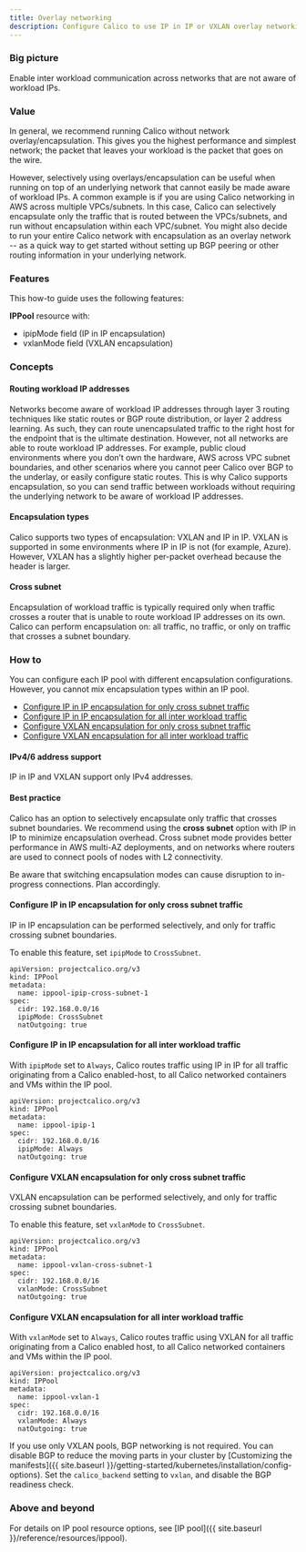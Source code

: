 ```yaml
---
title: Overlay networking
description: Configure Calico to use IP in IP or VXLAN overlay networking so the underlying network doesn’t need to understand pod addresses.
---
```


### Big picture

Enable inter workload communication across networks that are not aware of workload IPs.

### Value

In general, we recommend running Calico without network overlay/encapsulation. This gives you the highest performance and simplest network; the packet that leaves your workload is the packet that goes on the wire.

However, selectively using overlays/encapsulation can be useful when running on top of an underlying network that cannot easily be made aware of workload IPs. A common example is if you are using Calico networking in AWS across multiple VPCs/subnets.  In this case, Calico can selectively encapsulate only the traffic that is routed between the VPCs/subnets, and run without encapsulation within each VPC/subnet. You might also decide to run your entire Calico network with encapsulation as an overlay network -- as a quick way to get started without setting up BGP peering or other routing information in your underlying network.

### Features

This how-to guide uses the following features:

**IPPool** resource with:
- ipipMode field (IP in IP encapsulation)
- vxlanMode field (VXLAN encapsulation)

### Concepts

#### Routing workload IP addresses

Networks become aware of workload IP addresses through layer 3 routing techniques like static routes or BGP route distribution, or layer 2 address learning. As such, they can route unencapsulated traffic to the right host for the endpoint that is the ultimate destination. However, not all networks are able to route workload IP addresses. For example, public cloud environments where you don’t own the hardware, AWS across VPC subnet boundaries, and other scenarios where you cannot peer Calico over BGP to the underlay, or easily configure static routes. This is why Calico supports encapsulation, so you can send traffic between workloads without requiring the underlying network to be aware of workload IP addresses.

#### Encapsulation types

Calico supports two types of encapsulation: VXLAN and IP in IP.  VXLAN is supported in some environments where IP in IP is not (for example, Azure). However, VXLAN has a slightly higher per-packet overhead because the header is larger.

#### Cross subnet

Encapsulation of workload traffic is typically required only when traffic crosses a router that is unable to route workload IP addresses on its own. Calico can perform encapsulation on: all traffic, no traffic, or only on traffic that crosses a subnet boundary.

### How to

You can configure each IP pool with different encapsulation configurations. However, you cannot mix encapsulation types within an IP pool.

- [Configure IP in IP encapsulation for only cross subnet traffic](#configure-ip-in-ip-encapsulation-for-only-cross-subnet-traffic)
- [Configure IP in IP encapsulation for all inter workload traffic](#configure-ip-in-ip-encapsulation-for-all-inter-workload-traffic)
- [Configure VXLAN encapsulation for only cross subnet traffic](#configure-vxlan-encapsulation-for-only-cross-subnet-traffic)
- [Configure VXLAN encapsulation for all inter workload traffic](#configure-vxlan-encapsulation-for-all-inter-workload-traffic)

#### IPv4/6 address support

IP in IP and VXLAN support only IPv4 addresses.

#### Best practice

Calico has an option to selectively encapsulate only traffic that crosses subnet boundaries.  We recommend using the **cross subnet** option with IP in IP to minimize encapsulation overhead. Cross subnet mode provides better performance in AWS multi-AZ deployments, and on networks where routers are used to connect pools of nodes with L2 connectivity.

Be aware that switching encapsulation modes can cause disruption to in-progress connections. Plan accordingly.

#### Configure IP in IP encapsulation for only cross subnet traffic

IP in IP encapsulation can be performed selectively, and only for traffic crossing subnet boundaries.

To enable this feature, set `ipipMode` to `CrossSubnet`.

```
apiVersion: projectcalico.org/v3
kind: IPPool
metadata:
  name: ippool-ipip-cross-subnet-1
spec:
  cidr: 192.168.0.0/16
  ipipMode: CrossSubnet
  natOutgoing: true
```

#### Configure IP in IP encapsulation for all inter workload traffic

With `ipipMode` set to `Always`, Calico routes traffic using IP in IP for all traffic originating from a Calico enabled-host, to all Calico networked containers and VMs within the IP pool.

```
apiVersion: projectcalico.org/v3
kind: IPPool
metadata:
  name: ippool-ipip-1
spec:
  cidr: 192.168.0.0/16
  ipipMode: Always
  natOutgoing: true
```

#### Configure VXLAN encapsulation for only cross subnet traffic

VXLAN encapsulation can be performed selectively, and only for traffic crossing subnet boundaries.

To enable this feature, set `vxlanMode` to `CrossSubnet`.

```
apiVersion: projectcalico.org/v3
kind: IPPool
metadata:
  name: ippool-vxlan-cross-subnet-1
spec:
  cidr: 192.168.0.0/16
  vxlanMode: CrossSubnet
  natOutgoing: true
```

#### Configure VXLAN encapsulation for all inter workload traffic

With `vxlanMode` set to `Always`, Calico routes traffic using VXLAN for all traffic originating from a Calico enabled host, to all Calico networked containers and VMs within the IP pool.

```
apiVersion: projectcalico.org/v3
kind: IPPool
metadata:
  name: ippool-vxlan-1
spec:
  cidr: 192.168.0.0/16
  vxlanMode: Always
  natOutgoing: true
```

If you use only VXLAN pools, BGP networking is not required. You can disable BGP to reduce the moving parts in your cluster by [Customizing the manifests]({{ site.baseurl }}/getting-started/kubernetes/installation/config-options). Set the `calico_backend` setting to `vxlan`, and disable the BGP readiness check.

### Above and beyond

For details on IP pool resource options, see [IP pool]({{ site.baseurl }}/reference/resources/ippool).
